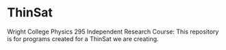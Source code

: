 # ThinSat

Wright College Physics 295 Independent Research Course:  This repository is for programs created for a ThinSat we are creating.
